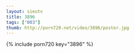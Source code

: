 ```yaml
--- 
layout: sieutv
title: 3896
tags: ["003"]
thumb: http://porn720.net/video/3896/poster.jpg
---
```

{% include porn720 key="3896" %} 

